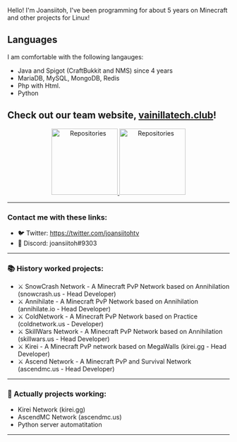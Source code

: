 Hello! I'm Joansiitoh, I've been programming for about 5 years on Minecraft and other projects for Linux!

## Languages

I am comfortable with the following langauges:

- Java and Spigot (CraftBukkit and NMS) since 4 years
- MariaDB, MySQL, MongoDB, Redis
- Php with Html.
- Python


## Check out our team website, [vainillatech.club](https://vainillatech.club "vainillatech.club")!

<div align="center">

<a href="https://github.com/joansitoh?tab=repositories" title="Repositories">
    <img height="150px" width="auto" alt="Repositories" src="https://github-readme-stats.vercel.app/api/top-langs/?username=joansitoh&exclude_repo=git-commit-spam-ex,js-utils&hide=GLSL&layout=compact&theme=radical">
</a>
<a href="https://github.com/joansitoh?tab=repositories" title="Repositories">
    <img height="150px" width="auto" alt="Repositories" src="https://github-readme-stats.vercel.app/api?username=joansitoh&show_icons=true&theme=radical">
</a>

</div>


---
### Contact me with these links:
- 🐦 Twitter: https://twitter.com/joansiitohtv
- 📧 Discord: joansiitoh#9303
---

### 📚 History worked projects:
- ⚔ SnowCrash Network - A Minecraft PvP Network based on Annihilation (snowcrash.us - Head Developer)
- ⚔ Annihilate - A Minecraft PvP Network based on Annihilation (annihilate.io - Head Developer)
- ⚔ ColdNetwork - A Minecraft PvP Network based on Practice (coldnetwork.us - Developer)
- ⚔ SkillWars Network - A Minecraft PvP Network based on Annihilation (skillwars.us - Head Developer)
- ⚔ Kirei - A Minecraft PvP network based on MegaWalls (kirei.gg - Head Developer)
- ⚔ Ascend Network - A Minecraft PvP and Survival Network (ascendmc.us - Head Developer)

---

### 🥂 Actually projects working:
- Kirei Network (kirei.gg)
- AscendMC Network (ascendmc.us)
- Python server automatitation

---
